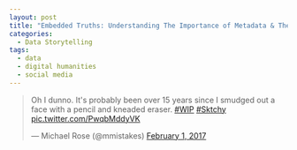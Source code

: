 ```yaml
---
layout: post
title: "Embedded Truths: Understanding The Importance of Metadata & The Stories They Tell"
categories:
  - Data Storytelling
tags:
  - data
  - digital humanities
  - social media 
---
```


<blockquote class="twitter-tweet" data-lang="en"><p lang="en" dir="ltr">Oh I dunno. It&#39;s probably been over 15 years since I smudged out a face with a pencil and kneaded eraser. <a href="https://twitter.com/hashtag/WIP?src=hash">#WIP</a> <a href="https://twitter.com/hashtag/Sktchy?src=hash">#Sktchy</a> <a href="https://t.co/PwqbMddyVK">pic.twitter.com/PwqbMddyVK</a></p>&mdash; Michael Rose (@mmistakes) <a href="https://twitter.com/mmistakes/status/826644109670612997">February 1, 2017</a></blockquote>
<script async src="//platform.twitter.com/widgets.js" charset="utf-8"></script>

